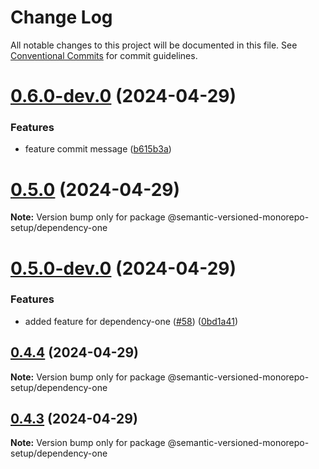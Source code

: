 # Change Log

All notable changes to this project will be documented in this file.
See [Conventional Commits](https://conventionalcommits.org) for commit guidelines.

# [0.6.0-dev.0](https://github.com/gbublys/semantic-versioned-monorepo-setup/compare/@semantic-versioned-monorepo-setup/dependency-one@0.5.0...@semantic-versioned-monorepo-setup/dependency-one@0.6.0-dev.0) (2024-04-29)


### Features

* feature commit message ([b615b3a](https://github.com/gbublys/semantic-versioned-monorepo-setup/commit/b615b3ae15b61bda0ed84b31c89ca96775e2c13d))





# [0.5.0](https://github.com/gbublys/semantic-versioned-monorepo-setup/compare/@semantic-versioned-monorepo-setup/dependency-one@0.5.0-dev.0...@semantic-versioned-monorepo-setup/dependency-one@0.5.0) (2024-04-29)

**Note:** Version bump only for package @semantic-versioned-monorepo-setup/dependency-one





# [0.5.0-dev.0](https://github.com/gbublys/semantic-versioned-monorepo-setup/compare/@semantic-versioned-monorepo-setup/dependency-one@0.4.4...@semantic-versioned-monorepo-setup/dependency-one@0.5.0-dev.0) (2024-04-29)


### Features

* added feature for dependency-one ([#58](https://github.com/gbublys/semantic-versioned-monorepo-setup/issues/58)) ([0bd1a41](https://github.com/gbublys/semantic-versioned-monorepo-setup/commit/0bd1a411c0a9f2dd9c5f2e7a493fccf1219b72d2))





## [0.4.4](https://github.com/gbublys/semantic-versioned-monorepo-setup/compare/@semantic-versioned-monorepo-setup/dependency-one@0.4.3...@semantic-versioned-monorepo-setup/dependency-one@0.4.4) (2024-04-29)

**Note:** Version bump only for package @semantic-versioned-monorepo-setup/dependency-one





## [0.4.3](https://github.com/gbublys/semantic-versioned-monorepo-setup/compare/@semantic-versioned-monorepo-setup/dependency-one@0.4.1...@semantic-versioned-monorepo-setup/dependency-one@0.4.3) (2024-04-29)

**Note:** Version bump only for package @semantic-versioned-monorepo-setup/dependency-one
